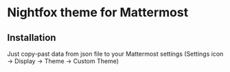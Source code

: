 # Nightfox theme for Mattermost
## Installation
Just copy-past data from json file to your Mattermost settings (Settings icon -> Display -> Theme -> Custom Theme)
